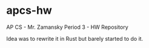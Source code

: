 apcs-hw
=======

AP CS - Mr. Zamansky Period 3 - HW Repository

Idea was to rewrite it in Rust but barely started to do it.
